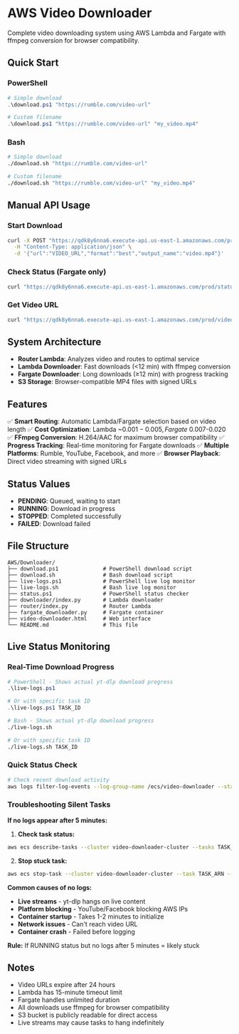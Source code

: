 # AWS Video Downloader

Complete video downloading system using AWS Lambda and Fargate with ffmpeg conversion for browser compatibility.

## Quick Start

### PowerShell
```powershell
# Simple download
.\download.ps1 "https://rumble.com/video-url"

# Custom filename
.\download.ps1 "https://rumble.com/video-url" "my_video.mp4"
```

### Bash
```bash
# Simple download
./download.sh "https://rumble.com/video-url"

# Custom filename  
./download.sh "https://rumble.com/video-url" "my_video.mp4"
```

## Manual API Usage

### Start Download
```bash
curl -X POST "https://qdk8y6nna6.execute-api.us-east-1.amazonaws.com/prod/download" \
  -H "Content-Type: application/json" \
  -d '{"url":"VIDEO_URL","format":"best","output_name":"video.mp4"}'
```

### Check Status (Fargate only)
```bash
curl "https://qdk8y6nna6.execute-api.us-east-1.amazonaws.com/prod/status/TASK_ID"
```

### Get Video URL
```bash
curl "https://qdk8y6nna6.execute-api.us-east-1.amazonaws.com/prod/video/FILENAME"
```

## System Architecture

- **Router Lambda**: Analyzes video and routes to optimal service
- **Lambda Downloader**: Fast downloads (<12 min) with ffmpeg conversion
- **Fargate Downloader**: Long downloads (≥12 min) with progress tracking
- **S3 Storage**: Browser-compatible MP4 files with signed URLs

## Features

✅ **Smart Routing**: Automatic Lambda/Fargate selection based on video length
✅ **Cost Optimization**: Lambda ~$0.001-0.005, Fargate ~$0.007-0.020  
✅ **FFmpeg Conversion**: H.264/AAC for maximum browser compatibility
✅ **Progress Tracking**: Real-time monitoring for Fargate downloads
✅ **Multiple Platforms**: Rumble, YouTube, Facebook, and more
✅ **Browser Playback**: Direct video streaming with signed URLs

## Status Values

- **PENDING**: Queued, waiting to start
- **RUNNING**: Download in progress  
- **STOPPED**: Completed successfully
- **FAILED**: Download failed

## File Structure

```
AWS/Downloader/
├── download.ps1              # PowerShell download script
├── download.sh               # Bash download script
├── live-logs.ps1             # PowerShell live log monitor
├── live-logs.sh              # Bash live log monitor
├── status.ps1                # PowerShell status checker
├── downloader/index.py       # Lambda downloader
├── router/index.py           # Router Lambda
├── fargate_downloader.py     # Fargate container
├── video-downloader.html     # Web interface
└── README.md                 # This file
```

## Live Status Monitoring

### Real-Time Download Progress
```powershell
# PowerShell - Shows actual yt-dlp download progress
.\live-logs.ps1

# Or with specific task ID
.\live-logs.ps1 TASK_ID
```

```bash
# Bash - Shows actual yt-dlp download progress
./live-logs.sh

# Or with specific task ID  
./live-logs.sh TASK_ID
```

### Quick Status Check
```bash
# Check recent download activity
aws logs filter-log-events --log-group-name /ecs/video-downloader --start-time 1728350000000 --filter-pattern "[download]" --query "events[-10:].[timestamp,message]" --output table
```

### Troubleshooting Silent Tasks

**If no logs appear after 5 minutes:**

1. **Check task status:**
```bash
aws ecs describe-tasks --cluster video-downloader-cluster --tasks TASK_ARN --query "tasks[0].{status:lastStatus,created:createdAt,reason:stoppedReason}"
```

2. **Stop stuck task:**
```bash
aws ecs stop-task --cluster video-downloader-cluster --task TASK_ARN --reason "Manual stop"
```

**Common causes of no logs:**
- **Live streams** - yt-dlp hangs on live content
- **Platform blocking** - YouTube/Facebook blocking AWS IPs
- **Container startup** - Takes 1-2 minutes to initialize
- **Network issues** - Can't reach video URL
- **Container crash** - Failed before logging

**Rule:** If RUNNING status but no logs after 5 minutes = likely stuck

## Notes

- Video URLs expire after 24 hours
- Lambda has 15-minute timeout limit
- Fargate handles unlimited duration
- All downloads use ffmpeg for browser compatibility
- S3 bucket is publicly readable for direct access
- Live streams may cause tasks to hang indefinitely
